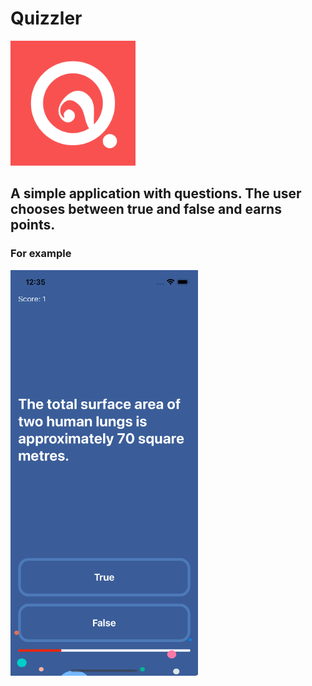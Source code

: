 # Quizzler

<img src="https://github.com/DmitriiSafin/Quizzler/blob/main/Quizzler/Assets.xcassets/AppIcon.appiconset/1024.png" width="200">

## A simple application with questions. The user chooses between true and false and earns points.

### For example

<img src="https://github.com/DmitriiSafin/Quizzler/blob/main/ReadmeResources/screen.png" width="300">